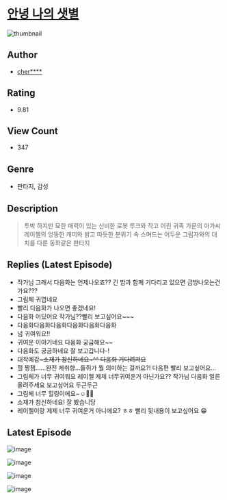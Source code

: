 # [안녕 나의 샛별](https://comic.naver.com/challenge/list?titleId=810595)
![thumbnail](https://image-comic.pstatic.net/user_contents_data/challenge_comic/2023/05/24/327438/upload_4121409811683698278_480x623.jpeg)

## Author
- [cher****](https://comic.naver.com/artistTitle?id=327438)

## Rating
- 9.81

## View Count
- 347

## Genre
- 판타지, 감성

## Description
> 투박 하지만 묘한 매력이 있는 신비한 로봇 루크와 작고 어린 귀족 가문의 아가씨 레이첼의 엉뚱한 캐미와 밝고 따듯한 분위기 속 스며드는 어두운 그림자와의 대치를 다룬 동화같은 판타지

## Replies (Latest Episode)
- 작가님 그래서 다음화는 언제나오죠?? 긴 밤과 함께 기다리고 있으면 금방나오는건가요???
- 그림체 귀엽네요
- 빨리 다음화가 나오면 좋겠네요!
- 다음화 어딨어요 작가님??빨리 보고싶어요~~~
- 다음화다음화다음화다음화다음화다음화
- 넘 귀여워요!!
- 귀여운 이야기네요 다음화 궁금해요~~
- 다음화도 궁금하네요 잘 보고갑니다-!
- 대작예감~~~소재가 참신하네요~^^ 다음화 기다려져요~~
- 헐 짱잼......완전 제취향...들쥐가 뭘 의미하는 걸까요?! 다음편 빨리 보고싶어요...
- 그림체가 너무 귀여워요 레이첼 제제 너무귀여운거 아닌가요?? 작가님 다음화 얼른올려주세요 보고싶어요 두근두근
- 그림체 너무 힐링이에요~☺️🫶🏻
- 소재가 참신하네요! 잘 봤습니당
- 레이첼이랑 제제 너무 귀여운거 아니에요? ㅎㅎ 빨리 뒷내용이 보고싶어요 😁

## Latest Episode
![image](https://image-comic.pstatic.net/user_contents_data/challenge_comic/2023/05/24/327438/upload_7147548201060479539.jpeg)

![image](https://image-comic.pstatic.net/user_contents_data/challenge_comic/2023/05/24/327438/upload_4120852166769457253.jpeg)

![image](https://image-comic.pstatic.net/user_contents_data/challenge_comic/2023/05/24/327438/upload_7293688870782252853.jpeg)

![image](https://image-comic.pstatic.net/user_contents_data/challenge_comic/2023/05/24/327438/upload_3545852661127591013.jpeg)
